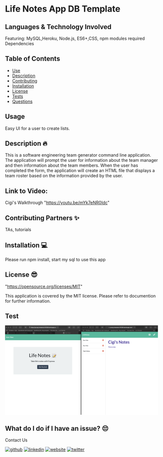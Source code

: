 # Life Notes App DB Template  

## Languages & Technology Involved
Featuring: MySQL,Heroku, Node.js, ES6+,CSS, npm modules required Dependencies


## Table of Contents
- [Use](#use)
- [Description](#description)
- [Contributing](#contributing)
- [Installation](#installation)
- [License](#license)
- [Tests](#tests)
- [Questions](#questions)
## Usage
Easy UI for a user to create lists.

## Description 🔥
This is a software engineering team generator command line application. The application will prompt the user for information about the team manager and then information about the team members. When the user has completed the form, the application will create an HTML file that displays a team roster based on the information provided by the user. 

## Link to Video:
Cigi's Walkthrough "https://youtu.be/mYk7eNR0Idc"

## Contributing Partners ✨
TAs, tutorials

## Installation 💻
Please run npm install, start my sql to use this app

## License 😎
"https://opensource.org/licenses/MIT"

This application is covered by the MIT license. Please refer to documention for further information.

## Test
![Demo Image](demo.jpg?raw=true "Demo Image")

## What do I do if I have an issue? 😔
Contact Us <br />


[<img src='https://cdn.jsdelivr.net/npm/simple-icons@3.0.1/icons/github.svg' alt='github' height='30'>](https://github.com/mirrorlessmind)  [<img src='https://cdn.jsdelivr.net/npm/simple-icons@3.0.1/icons/linkedin.svg' alt='linkedin' height='30'>](https://www.linkedin.com/in/mirrorlessmind/)  [<img src='https://cdn.jsdelivr.net/npm/simple-icons@3.0.1/icons/icloud.svg' alt='website' height='30'>](www.mirrorlessmind.com)  [<img src='https://cdn.jsdelivr.net/npm/simple-icons@3.0.1/icons/twitter.svg' alt='twitter' height='30'>](mirrorlessmind)  
